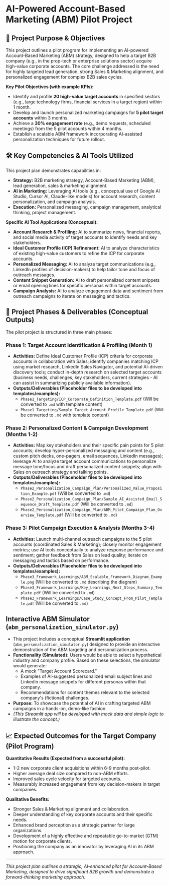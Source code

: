 # AI-Powered Account-Based Marketing (ABM) Pilot Project

## 🎯 Project Purpose & Objectives

This project outlines a pilot program for implementing an AI-powered Account-Based Marketing (ABM) strategy, designed to help a target B2B company (e.g., in the prop-tech or enterprise solutions sector) acquire high-value corporate accounts. The core challenge addressed is the need for highly targeted lead generation, strong Sales & Marketing alignment, and personalized engagement for complex B2B sales cycles.

**Key Pilot Objectives (with example KPIs):**

* Identify and profile **20 high-value target accounts** in specified sectors (e.g., large technology firms, financial services in a target region) within 1 month.
* Develop and launch personalized marketing campaigns for **5 pilot target accounts** within 3 months.
* Achieve a **30% engagement rate** (e.g., demo requests, scheduled meetings) from the 5 pilot accounts within 4 months.
* Establish a scalable ABM framework incorporating AI-assisted personalization techniques for future rollout.

## 🛠️ Key Competencies & AI Tools Utilized

This project plan demonstrates capabilities in:

* **Strategy:** B2B marketing strategy, Account-Based Marketing (ABM), lead generation, sales & marketing alignment.
* **AI in Marketing:** Leveraging AI tools (e.g., conceptual use of Google AI Studio, Cursor AI, Claude-like models) for account research, content personalization, and campaign analysis.
* **Execution:** Personalized messaging, campaign management, analytical thinking, project management.

**Specific AI Tool Applications (Conceptual):**

* **Account Research & Profiling:** AI to summarize news, financial reports, and social media activity of target accounts to identify needs and key stakeholders.
* **Ideal Customer Profile (ICP) Refinement:** AI to analyze characteristics of existing high-value customers to refine the ICP for corporate accounts.
* **Personalized Messaging:** AI to analyze target communications (e.g., LinkedIn profiles of decision-makers) to help tailor tone and focus of outreach messages.
* **Content Snippet Generation:** AI to draft personalized content snippets or email opening lines for specific personas within target accounts.
* **Campaign Analysis:** AI to analyze engagement data and sentiment from outreach campaigns to iterate on messaging and tactics.

## 📂 Project Phases & Deliverables (Conceptual Outputs)

The pilot project is structured in three main phases:

### Phase 1: Target Account Identification & Profiling (Month 1)
* **Activities:** Define Ideal Customer Profile (ICP) criteria for corporate accounts in collaboration with Sales; identify companies matching ICP using market research, LinkedIn Sales Navigator, and potential AI-driven discovery tools; conduct in-depth research on selected target accounts (business needs, challenges, key stakeholders, current strategies - AI can assist in summarizing publicly available information).
* **Outputs/Deliverables (Placeholder files to be developed into templates/examples):**
    * `Phase1_Targeting/ICP_Corporate_Definition_Template.pdf` (Will be converted to `.md` with template content)
    * `Phase1_Targeting/Sample_Target_Account_Profile_Template.pdf` (Will be converted to `.md` with template content)

### Phase 2: Personalized Content & Campaign Development (Months 1-2)
* **Activities:** Map key stakeholders and their specific pain points for 5 pilot accounts; develop hyper-personalized messaging and content (e.g., custom pitch decks, one-pagers, email sequences, LinkedIn messages); leverage AI to analyze target account communications to personalize message tone/focus and draft personalized content snippets; align with Sales on outreach strategy and talking points.
* **Outputs/Deliverables (Placeholder files to be developed into templates/examples):**
    * `Phase2_Personalization_Campaign_Plan/Personalized_Value_Proposition_Example.pdf` (Will be converted to `.md`)
    * `Phase2_Personalization_Campaign_Plan/Sample_AI_Assisted_Email_Sequence_Draft_Template.pdf` (Will be converted to `.md`)
    * `Phase2_Personalization_Campaign_Plan/ABM_Pilot_Campaign_Plan_Overview_Template.pdf` (Will be converted to `.md`)

### Phase 3: Pilot Campaign Execution & Analysis (Months 3-4)
* **Activities:** Launch multi-channel outreach campaigns to the 5 pilot accounts (coordinated Sales & Marketing); closely monitor engagement metrics; use AI tools conceptually to analyze response performance and sentiment; gather feedback from Sales on lead quality; iterate on messaging and tactics based on performance.
* **Outputs/Deliverables (Placeholder files to be developed into templates/examples):**
    * `Phase3_Framework_Learnings/ABM_Scalable_Framework_Diagram_Example.png` (Will be converted to `.md` describing the diagram)
    * `Phase3_Framework_Learnings/Key_Learnings_Next_Steps_Summary_Template.pdf` (Will be converted to `.md`)
    * `Phase3_Framework_Learnings/Case_Study_Concept_From_Pilot_Template.pdf` (Will be converted to `.md`)

## Interactive ABM Simulator (`abm_personalization_simulator.py`)
* This project includes a conceptual **Streamlit application** (`abm_personalization_simulator.py`) designed to provide an interactive demonstration of the ABM targeting and personalization process.
* **Functionality (Simulated):** Users would be able to select a hypothetical industry and company profile. Based on these selections, the simulator would generate:
    * A mock "Target Account Scorecard."
    * Examples of AI-suggested personalized email subject lines and LinkedIn message snippets for different personas within that company.
    * Recommendations for content themes relevant to the selected company's (fictional) challenges.
* **Purpose:** To showcase the potential of AI in crafting targeted ABM campaigns in a hands-on, demo-like fashion.
* *(This Streamlit app will be developed with mock data and simple logic to illustrate the concept.)*

## 📈 Expected Outcomes for the Target Company (Pilot Program)

**Quantitative Results (Expected from a successful pilot):**
* 1-2 new corporate client acquisitions within 6-9 months post-pilot.
* Higher average deal size compared to non-ABM efforts.
* Improved sales cycle velocity for targeted accounts.
* Measurably increased engagement from key decision-makers in target companies.

**Qualitative Benefits:**
* Stronger Sales & Marketing alignment and collaboration.
* Deeper understanding of key corporate accounts and their specific needs.
* Enhanced brand perception as a strategic partner for large organizations.
* Development of a highly effective and repeatable go-to-market (GTM) motion for corporate clients.
* Positioning the company as an innovator by leveraging AI in its ABM approach.

---

*This project plan outlines a strategic, AI-enhanced pilot for Account-Based Marketing, designed to drive significant B2B growth and demonstrate a forward-thinking marketing approach.*
